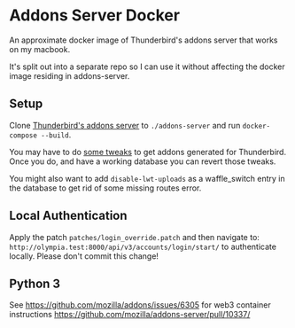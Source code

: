 # Addons Server Docker
An approximate docker image of Thunderbird's addons server that works on my macbook. 

It's split out into a separate repo so I can use it without affecting the docker image residing in addons-server.

## Setup

Clone [Thunderbird's addons server](https://github.com/thunderbird/addons-server) to `./addons-server` and run `docker-compose --build`. 

You may have to do [some tweaks](https://github.com/thunderbird/addons-server/pull/226/files) to get addons generated for Thunderbird. Once you do, and have a working database you can revert those tweaks.

You might also want to add `disable-lwt-uploads` as a waffle_switch entry in the database to get rid of some missing routes error.

## Local Authentication

Apply the patch `patches/login_override.patch` and then navigate to: `http://olympia.test:8000/api/v3/accounts/login/start/` to authenticate locally. Please don't commit this change!

## Python 3

See https://github.com/mozilla/addons/issues/6305 for web3 container instructions
https://github.com/mozilla/addons-server/pull/10337/